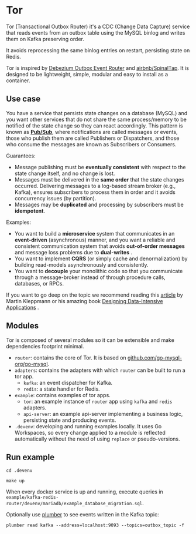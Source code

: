 # Tor

Tor (Transactional Outbox Router) it's a CDC (Change Data Capture) service that reads events
from an outbox table using the MySQL binlog and writes them on Kafka preserving order.

It avoids reprocessing the same binlog entries on restart, persisting state on Redis.

Tor is inspired by
[Debezium Outbox Event Router](https://debezium.io/documentation/reference/1.9/transformations/outbox-event-router.html)
and [airbnb/SpinalTap](https://github.com/airbnb/SpinalTap).
It is designed to be lightweight, simple, modular and easy to install as a container.

## Use case

You have a service that persists state changes on a database (MySQL) and you want other services that do not share
the same process/memory to be notified of the state change so they can react accordingly.
This pattern is known as [**Pub/Sub**](https://en.wikipedia.org/wiki/Publish%E2%80%93subscribe_pattern), where
notifications are called messages or events, those who publish them are called Publishers or Dispatchers, and those who
consume the messages are known as Subscribers or Consumers.

Guarantees:

- Message publishing must be **eventually consistent** with respect to the state change itself, and no
  change is lost.
- Messages must be delivered in the **same order** that the state changes occurred.
  Delivering messages to a log-based stream broker (e.g., Kafka), ensures subscribers to process them in
  order and it avoids concurrency issues (by partition).
- Messages may be **duplicated** and processing by subscribers must be **idempotent**.

Examples:

- You want to build a **microservice** system that communicates in an **event-driven** (asynchronous) manner,
  and you want a reliable and consistent communication system that avoids **out-of-order messages** and message loss
  problems due to **dual-writes** .
- You want to implement **CQRS** (or simply cache and denormalization) by building read-models asynchronously
  and consistently.
- You want to **decouple** your monolithic code so that you communicate through a message-broker instead of through
  procedure calls, databases, or RPCs.

If you want to go deep on the topic we recommend reading
this [article](https://martin.kleppmann.com/2015/05/27/logs-for-data-infrastructure.html) by Martin Kleppmann or his
amazing book [Designing
Data-Intensive Applications](https://www.amazon.com/Designing-Data-Intensive-Applications-Reliable-Maintainable/dp/1449373321)
.

## Modules

Tor is composed of several modules so it can be extensible and make dependencies footprint minimal.

- `router`: contains the core of Tor. It is based
  on  [github.com/go-mysql-org/go-mysql](https://github.com/go-mysql-org/go-mysql).
- `adapters`: contains the adapters with which `router` can be built to run a tor app.
    - `kafka`: an event dispatcher for Kafka.
    - `redis`: a state handler for Redis.
- `example`: contains examples of tor apps.
    - `tor`: an example instance of `router` app using `kafka` and `redis` adapters.
    - `api-server`: an example api-server implementing a business logic, persisting state and producing events.
- `.devenv`: developing and running examples locally.
  It uses Go Workspaces, so every change applied to a module is reflected automatically without the need of
  using `replace` or pseudo-versions.

## Run example

```shell
cd .devenv

make up
```

When every docker service is up and running, execute queries
in `example/kafka-redis-router/devenv/mariadb/example_database_migration.sql`.

Optionally use [plumber](https://github.com/batchcorp/plumber) to see events written in the Kafka topic:

```shell
plumber read kafka --address=localhost:9093 --topics=outbox_topic -f
```
